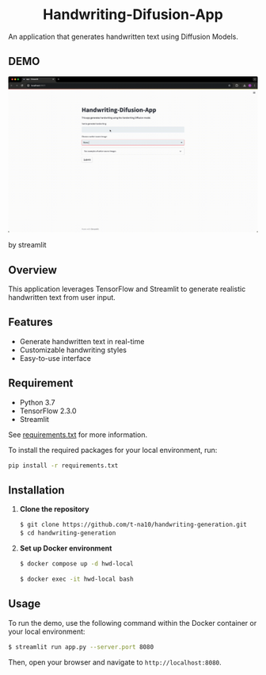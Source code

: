 <div align="center">

# Handwriting-Difusion-App

</div>
An application that generates handwritten text using Diffusion Models.

## DEMO
![gif](img/demo.gif)

by streamlit

## Overview
This application leverages TensorFlow and Streamlit to generate realistic handwritten text from user input.

## Features
- Generate handwritten text in real-time
- Customizable handwriting styles
- Easy-to-use interface

## Requirement

* Python 3.7
* TensorFlow 2.3.0
* Streamlit

See [requirements.txt](./requirements.txt) for more information.

To install the required packages for your local environment, run:
```sh
pip install -r requirements.txt
```

## Installation


1. **Clone the repository**

    ```sh
    $ git clone https://github.com/t-na10/handwriting-generation.git
    $ cd handwriting-generation
    ```

2. **Set up Docker environment**

    ```sh
    $ docker compose up -d hwd-local
    ```

    ```sh
    $ docker exec -it hwd-local bash
    ```
## Usage

To run the demo, use the following command within the Docker container or your local environment:

```sh
$ streamlit run app.py --server.port 8080
```

Then, open your browser and navigate to `http://localhost:8080`.
```